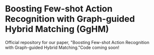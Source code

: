 # Boosting Few-shot Action Recognition with Graph-guided Hybrid Matching (GgHM)
Official repository for our paper, "Boosting Few-shot Action Recognition with Graph-guided Hybrid Matching."Code coming soon!
